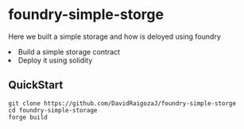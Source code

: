 # foundry-simple-storge


Here we built a simple storage and how is deloyed using foundry 
<li>
Build a simple storage contract
</li>
<li>
Deploy it using solidity
</li>


## QuickStart

```
git clone https://github.com/DavidRaigozaJ/foundry-simple-storge
cd foundry-simple-storage
forge build
```




